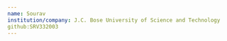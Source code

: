```yaml
---
name: Sourav
institution/company: J.C. Bose University of Science and Technology
github:SRV332003
---
```

